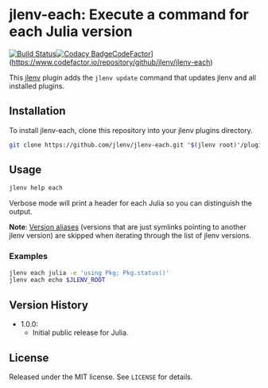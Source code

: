 # jlenv-each: Execute a command for each Julia version

[![Build Status](https://travis-ci.com/jlenv/jlenv-each.svg?branch=master)](https://travis-ci.com/jlenv/jlenv-each)[![Codacy Badge](https://api.codacy.com/project/badge/Grade/a625ea1f234e41b284d87b5186228901)](https://www.codacy.com/manual/taqtiqa-mark/jlenv-jlenv-each?utm_source=github.com&amp;utm_medium=referral&amp;utm_content=jlenv/jlenv-each&amp;utm_campaign=Badge_Grade)[CodeFactor](https://www.codefactor.io/repository/github/jlenv/jlenv-each/badge)](https://www.codefactor.io/repository/github/jlenv/jlenv-each)

This [jlenv](http://jlenv.github.io/jlenv) plugin adds the `jlenv update`
command that updates jlenv and all installed plugins.

## Installation

To install jlenv-each, clone this repository into your jlenv plugins directory.

```bash
git clone https://github.com/jlenv/jlenv-each.git "$(jlenv root)"/plugins/jlenv-each
```

## Usage

```bash
jlenv help each
```

Verbose mode will print a header for each Julia so you can distinguish the
output.

**Note**: [Version aliases](https://github.com/jlenv/jlenv-aliases)
(versions that are just symlinks pointing to another jlenv version) are skipped
when iterating through the list of jlenv versions.

### Examples

```bash
jlenv each julia -e 'using Pkg; Pkg.status()'
jlenv each echo $JLENV_ROOT
```

## Version History

* 1.0.0:
  + Initial public release for Julia.

## License

Released under the MIT license. See `LICENSE` for details.
